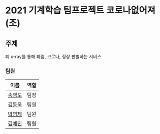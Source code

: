 # 2021 기계학습 팀프로젝트 코로나없어져(조)

## 주제
폐 x-ray를 통해 폐렴, 코로나, 정상 판별하는 서비스

### 팀원
|이름|역할|
|-----|----|
|[송영도](https://github.com/0csong)|팀장|
|[김동욱](https://github.com/DongwookKim0823)|팀원|
|[박영제](https://github.com/parky-j)|팀원|
|[김예진](https://github.com/YaejinK)|팀원|
